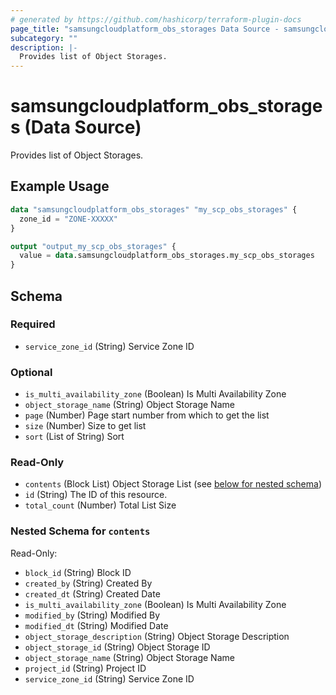 ```yaml
---
# generated by https://github.com/hashicorp/terraform-plugin-docs
page_title: "samsungcloudplatform_obs_storages Data Source - samsungcloudplatform"
subcategory: ""
description: |-
  Provides list of Object Storages.
---
```


# samsungcloudplatform_obs_storages (Data Source)

Provides list of Object Storages.

## Example Usage

```terraform
data "samsungcloudplatform_obs_storages" "my_scp_obs_storages" {
  zone_id = "ZONE-XXXXX"
}

output "output_my_scp_obs_storages" {
  value = data.samsungcloudplatform_obs_storages.my_scp_obs_storages
}
```

<!-- schema generated by tfplugindocs -->
## Schema

### Required

- `service_zone_id` (String) Service Zone ID

### Optional

- `is_multi_availability_zone` (Boolean) Is Multi Availability Zone
- `object_storage_name` (String) Object Storage Name
- `page` (Number) Page start number from which to get the list
- `size` (Number) Size to get list
- `sort` (List of String) Sort

### Read-Only

- `contents` (Block List) Object Storage List (see [below for nested schema](#nestedblock--contents))
- `id` (String) The ID of this resource.
- `total_count` (Number) Total List Size

<a id="nestedblock--contents"></a>
### Nested Schema for `contents`

Read-Only:

- `block_id` (String) Block ID
- `created_by` (String) Created By
- `created_dt` (String) Created Date
- `is_multi_availability_zone` (Boolean) Is Multi Availability Zone
- `modified_by` (String) Modified By
- `modified_dt` (String) Modified Date
- `object_storage_description` (String) Object Storage Description
- `object_storage_id` (String) Object Storage ID
- `object_storage_name` (String) Object Storage Name
- `project_id` (String) Project ID
- `service_zone_id` (String) Service Zone ID


